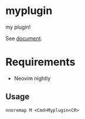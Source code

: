 # myplugin

my plugin!

See [document](doc/myplugin.txt).

# Requirements

- Neovim nightly

## Usage

```vim
nnoremap M <Cmd>Myplugin<CR>
```
